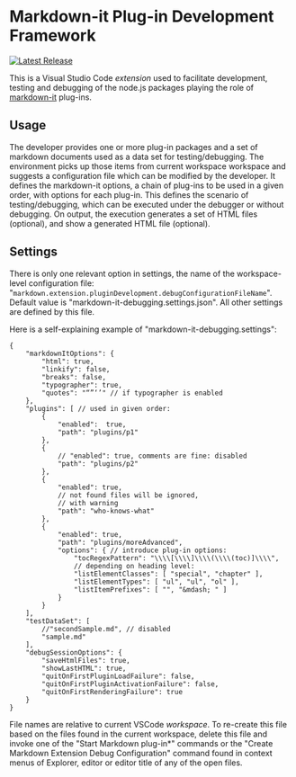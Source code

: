 # Markdown-it Plug-in Development Framework

[![Latest Release](https://vsmarketplacebadge.apphb.com/version/sakryukov.markdown-it-plugin-development-framework.svg)](https://marketplace.visualstudio.com/items?itemName=sakryukov.markdown-it-plugin-development-framework)

This is a Visual Studio Code *extension* used to facilitate development, testing and debugging of the node.js packages playing the role of [markdown-it](https://www.npmjs.com/package/markdown-it) plug-ins.

## Usage

The developer provides one or more plug-in packages and a set of markdown documents used as a data set for testing/debugging. The environment picks up those items from current workspace workspace and suggests a configuration file which can be modified by the developer. It defines the markdown-it options, a chain of plug-ins to be used in a given order, with options for each plug-in. This defines the scenario of testing/debugging, which can be executed under the debugger or without debugging. On output, the execution generates a set of HTML files (optional), and show a generated HTML file (optional).

## Settings

There is only one relevant option in settings, the name of the workspace-level configuration file: "`markdown.extension.pluginDevelopment.debugConfigurationFileName`". Default value is "markdown-it-debugging.settings.json". All other settings are defined by this file.

Here is a self-explaining example of "markdown-it-debugging.settings":

```
{
    "markdownItOptions": {
        "html": true,
        "linkify": false,
        "breaks": false,
        "typographer": true,
        "quotes": "“”‘’" // if typographer is enabled
    },
    "plugins": [ // used in given order:
        {
            "enabled":  true,
            "path": "plugins/p1"
        },
        {
            // "enabled": true, comments are fine: disabled
            "path": "plugins/p2"
        },
        {
            "enabled": true,
            // not found files will be ignored,
            // with warning
            "path": "who-knows-what"
        },
        {
            "enabled": true,
            "path": "plugins/moreAdvanced",
            "options": { // introduce plug-in options:
                "tocRegexPattern": "\\\\[\\\\]\\\\(\\\\(toc)]\\\\", 
                // depending on heading level:
                "listElementClasses": [ "special", "chapter" ],
                "listElementTypes": [ "ul", "ul", "ol" ],
                "listItemPrefixes": [ "", "&mdash; " ]
            }
        }        
    ],
    "testDataSet": [
        //"secondSample.md", // disabled
        "sample.md"
    ],
    "debugSessionOptions": {
        "saveHtmlFiles": true,
        "showLastHTML": true, 
        "quitOnFirstPluginLoadFailure": false,
        "quitOnFirstPluginActivationFailure": false,
        "quitOnFirstRenderingFailure": true
    }
}
```

File names are relative to current VSCode *workspace*. To re-create this file based on the files found in the current workspace, delete this file and invoke one of the "Start Markdown plug-in*" commands or the "Create Markdown Extension Debug Configuration" command found in context menus of Explorer, editor or editor title of any of the open files.